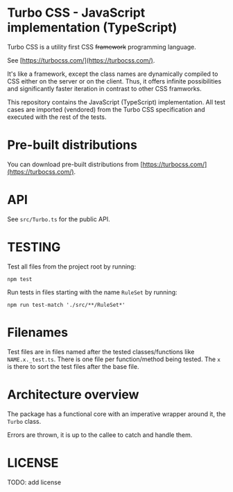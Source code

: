 # Turbo CSS - JavaScript implementation (TypeScript)

Turbo CSS is a utility first CSS ~~framework~~ programming language.

See [https://turbocss.com/](https://turbocss.com/).

It's like a framework, except the class names are dynamically compiled
to CSS either on the server or on the client.
Thus, it offers infinite possibilities and significantly faster iteration
in contrast to other CSS framworks.

This repository contains the JavaScript (TypeScript) implementation.
All test cases are imported (vendored) from the Turbo CSS specification
and executed with the rest of the tests.


# Pre-built distributions

You can download pre-built distributions from [https://turbocss.com/](https://turbocss.com/).


# API

See `src/Turbo.ts` for the public API.


# TESTING

Test all files from the project root by running:

`npm test`

Run tests in files starting with the name `RuleSet` by running:

`npm run test-match './src/**/RuleSet*'`


# Filenames

Test files are in files named after the tested classes/functions like
`NAME.x._test.ts`. There is one file per function/method being tested.
The `x` is there to sort the test files after the base file.


# Architecture overview

The package has a functional core with an imperative wrapper around it,
the `Turbo` class.

Errors are thrown, it is up to the callee to catch and handle them.


# LICENSE

TODO: add license

